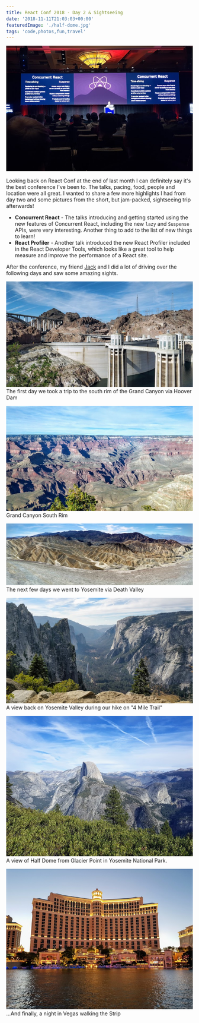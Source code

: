 ```yaml
---
title: React Conf 2018 - Day 2 & Sightseeing
date: '2018-11-11T21:03:03+00:00'
featuredImage: './half-dome.jpg'
tags: 'code,photos,fun,travel'
---
```


![Concurrent React](./concurrent-react.jpg)

Looking back on React Conf at the end of last month I can definitely say it's the best conference I've been to. The talks, pacing, food, people and location were all great. I wanted to share a few more highlights I had from day two and some pictures from the short, but jam-packed, sightseeing trip afterwards!

- **Concurrent React** - The talks introducing and getting started using the new features of Concurrent React, including the new `lazy` and `Suspense` APIs, were very interesting. Another thing to add to the list of new things to learn!
- **React Profiler** - Another talk introduced the new React Profiler included in the React Developer Tools, which looks like a great tool to help measure and improve the performance of a React site.

After the conference, my friend [Jack](https://twitter.com/silverlight513) and I
did a lot of driving over the following days and saw some amazing sights.

![Hoover Dam](./hoover-dam.jpg)
The first day we took a trip to the south rim of the Grand Canyon via Hoover Dam

![Grand Canyon](./grand-canyon.jpg)
Grand Canyon South Rim

![Death Valley](./death-valley.jpg)
The next few days we went to Yosemite via Death Valley

![Yosemite Valley](./yosemite-valley.jpg)
A view back on Yosemite Valley during our hike on "4 Mile Trail"

![Half Dome](./half-dome.jpg)
A view of Half Dome from Glacier Point in Yosemite National Park.

![Vegas](./vegas.jpg)
...And finally, a night in Vegas walking the Strip
